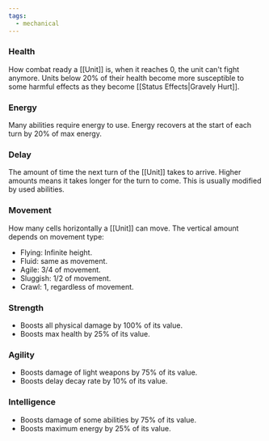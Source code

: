 ```yaml
---
tags:
  - mechanical
---
```

### Health
How combat ready a [[Unit]] is, when it reaches 0, the unit can't fight anymore.
Units below 20% of their health become more susceptible to some harmful effects as they become [[Status Effects|Gravely Hurt]].

### Energy
Many abilities require energy to use. Energy recovers at the start of each turn by 20% of max energy.

### Delay
The amount of time the next turn of the [[Unit]] takes to arrive. Higher amounts means it takes longer for the turn to come. This is usually modified by used abilities.

### Movement
How many cells horizontally a [[Unit]] can move. The vertical amount depends on movement type:
- Flying: Infinite height.
- Fluid: same as movement.
- Agile: 3/4 of movement.
- Sluggish: 1/2 of movement.
- Crawl: 1, regardless of movement. 

### Strength
- Boosts all physical damage by 100% of its value.
- Boosts max health by 25% of its value.

### Agility
- Boosts damage of light weapons by 75% of its value.
- Boosts delay decay rate by 10% of its value.

### Intelligence
- Boosts damage of some abilities by 75% of its value.
- Boosts maximum energy by 25% of its value.